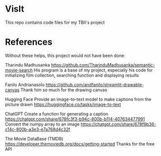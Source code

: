 # VisIt
This repo contains code files for my TBII's project 

# References

Without these helps, this project would not have been done:

Tharindu Madhusanka https://github.com/TharinduMadhusanka/semantic-movie-search 
His program is a base of my project, especially his code for initializing film collection, searching function and displaying results

Fanilo Andrianasolo https://github.com/andfanilo/streamlit-drawable-canvas
Thank him so much for the drawing canvas	

Hugging Face
	Provide an image-to-text model to make captions from the picture drawn
		 https://huggingface.co/tasks/image-to-text 

ChatGPT
	Create a function for generating a caption
		https://chatgpt.com/share/678fc3f3-b94c-800b-b114-407634477991
	Convert the numpy array to an image
		https://chatgpt.com/share/678f9b36-c14c-800b-a3e3-e7a768d4c32f 

The Movie DataBase (TMDB) https://developer.themoviedb.org/docs/getting-started
	Thanks for the free API
